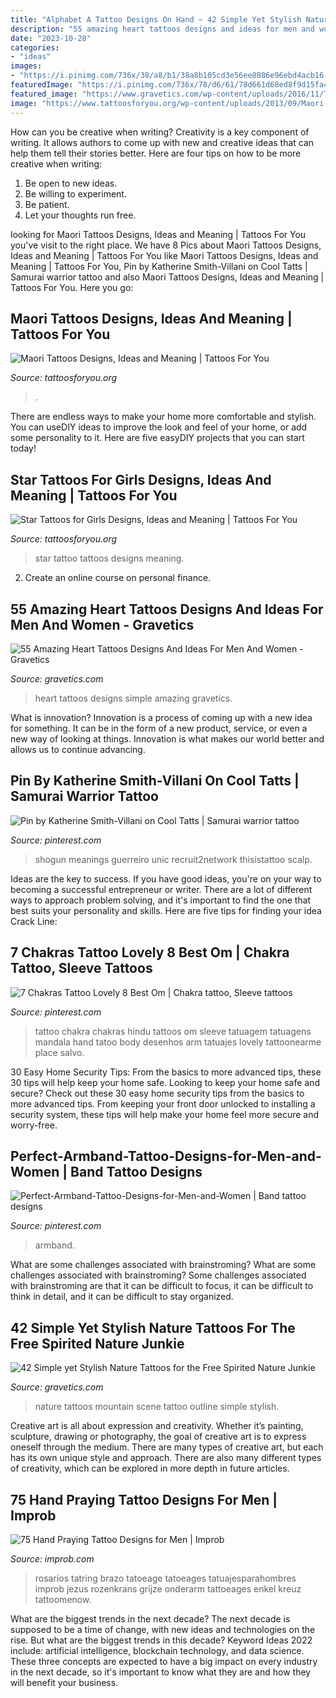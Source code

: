 ```yaml
---
title: "Alphabet A Tattoo Designs On Hand ~ 42 Simple Yet Stylish Nature Tattoos For The Free Spirited Nature Junkie"
description: "55 amazing heart tattoos designs and ideas for men and women"
date: "2023-10-28"
categories:
- "ideas"
images:
- "https://i.pinimg.com/736x/38/a8/b1/38a8b105cd3e56ee8886e96ebd4acb16.jpg"
featuredImage: "https://i.pinimg.com/736x/78/d6/61/78d661d68ed8f9d15fa4aa47c75ada0e.jpg"
featured_image: "https://www.gravetics.com/wp-content/uploads/2016/11/The-Simple-Heart.jpg"
image: "https://www.tattoosforyou.org/wp-content/uploads/2013/09/Maori-Sleeve-Tattoos-764x1024.jpg"
---
```



How can you be creative when writing?
Creativity is a key component of writing. It allows authors to come up with new and creative ideas that can help them tell their stories better. Here are four tips on how to be more creative when writing:
1. Be open to new ideas.
2. Be willing to experiment.
3. Be patient.
4. Let your thoughts run free.

	

		
looking for Maori Tattoos Designs, Ideas and Meaning | Tattoos For You you've visit to the right place. We have 8 Pics about Maori Tattoos Designs, Ideas and Meaning | Tattoos For You like Maori Tattoos Designs, Ideas and Meaning | Tattoos For You, Pin by Katherine Smith-Villani on Cool Tatts | Samurai warrior tattoo and also Maori Tattoos Designs, Ideas and Meaning | Tattoos For You. Here you go:
		
    
## Maori Tattoos Designs, Ideas And Meaning | Tattoos For You

<img loading=lazy src="https://www.tattoosforyou.org/wp-content/uploads/2013/09/Maori-Sleeve-Tattoos-764x1024.jpg" onerror="this.onerror=null;this.src='https://tse1.mm.bing.net/th?id=OIP.KkL-gPOp6gvG78kt-5ddpwHaJ7&amp;pid=15.1';" alt="Maori Tattoos Designs, Ideas and Meaning | Tattoos For You">

_Source: tattoosforyou.org_

>. 

	

There are endless ways to make your home more comfortable and stylish. You can useDIY ideas to improve the look and feel of your home, or add some personality to it. Here are five easyDIY projects that you can start today!

    
## Star Tattoos For Girls Designs, Ideas And Meaning | Tattoos For You

<img loading=lazy src="https://www.tattoosforyou.org/wp-content/uploads/2017/10/Star-Tattoo-Girl.jpg" onerror="this.onerror=null;this.src='https://tse4.mm.bing.net/th?id=OIP.3-utuIt-Z3rCVh8DhM8BJwHaJ4&amp;pid=15.1';" alt="Star Tattoos for Girls Designs, Ideas and Meaning | Tattoos For You">

_Source: tattoosforyou.org_

>star tattoo tattoos designs meaning. 

	

2. Create an online course on personal finance.

    
## 55 Amazing Heart Tattoos Designs And Ideas For Men And Women - Gravetics

<img loading=lazy src="https://www.gravetics.com/wp-content/uploads/2016/11/The-Simple-Heart.jpg" onerror="this.onerror=null;this.src='https://tse3.mm.bing.net/th?id=OIP.RtmOiZdsaCJWnZIDPZ-DIAHaHa&amp;pid=15.1';" alt="55 Amazing Heart Tattoos Designs And Ideas For Men And Women - Gravetics">

_Source: gravetics.com_

>heart tattoos designs simple amazing gravetics. 

	

What is innovation?
Innovation is a process of coming up with a new idea for something. It can be in the form of a new product, service, or even a new way of looking at things. Innovation is what makes our world better and allows us to continue advancing.

    
## Pin By Katherine Smith-Villani On Cool Tatts | Samurai Warrior Tattoo

<img loading=lazy src="https://i.pinimg.com/736x/78/d6/61/78d661d68ed8f9d15fa4aa47c75ada0e.jpg" onerror="this.onerror=null;this.src='https://tse3.mm.bing.net/th?id=OIP.3m1y74hQxvyXrZaYtt7RhgHaJ3&amp;pid=15.1';" alt="Pin by Katherine Smith-Villani on Cool Tatts | Samurai warrior tattoo">

_Source: pinterest.com_

>shogun meanings guerreiro unic recruit2network thisistattoo scalp. 

	

Ideas are the key to success. If you have good ideas, you're on your way to becoming a successful entrepreneur or writer. There are a lot of different ways to approach problem solving, and it's important to find the one that best suits your personality and skills. Here are five tips for finding your idea Crack Line:

    
## 7 Chakras Tattoo Lovely 8 Best Om | Chakra Tattoo, Sleeve Tattoos

<img loading=lazy src="https://i.pinimg.com/736x/5a/f6/84/5af684058dfa0d76f84bf41bc80b0ea1.jpg" onerror="this.onerror=null;this.src='https://tse1.mm.bing.net/th?id=OIP.683yfSl0Addsi8xY_rY2XQHaJ3&amp;pid=15.1';" alt="7 Chakras Tattoo Lovely 8 Best Om | Chakra tattoo, Sleeve tattoos">

_Source: pinterest.com_

>tattoo chakra chakras hindu tattoos om sleeve tatuagem tatuagens mandala hand tatoo body desenhos arm tatuajes lovely tattoonearme place salvo. 

	

30 Easy Home Security Tips: From the basics to more advanced tips, these 30 tips will help keep your home safe.
Looking to keep your home safe and secure? Check out these 30 easy home security tips from the basics to more advanced tips. From keeping your front door unlocked to installing a security system, these tips will help make your home feel more secure and worry-free.

    
## Perfect-Armband-Tattoo-Designs-for-Men-and-Women | Band Tattoo Designs

<img loading=lazy src="https://i.pinimg.com/736x/38/a8/b1/38a8b105cd3e56ee8886e96ebd4acb16.jpg" onerror="this.onerror=null;this.src='https://tse1.mm.bing.net/th?id=OIP.zRVcdDbdyPB3qEFzjnH-ZAHaKM&amp;pid=15.1';" alt="Perfect-Armband-Tattoo-Designs-for-Men-and-Women | Band tattoo designs">

_Source: pinterest.com_

>armband. 

	

What are some challenges associated with brainstroming?
What are some challenges associated with brainstroming?
Some challenges associated with brainstroming are that it can be difficult to focus, it can be difficult to think in detail, and it can be difficult to stay organized.

    
## 42 Simple Yet Stylish Nature Tattoos For The Free Spirited Nature Junkie

<img loading=lazy src="https://www.gravetics.com/wp-content/uploads/2017/08/A-great-mountain-scene-that-needs-no-outline..jpg" onerror="this.onerror=null;this.src='https://tse2.mm.bing.net/th?id=OIP.r5twdzaDS0zQm46lyYazZAHaLK&amp;pid=15.1';" alt="42 Simple yet Stylish Nature Tattoos for the Free Spirited Nature Junkie">

_Source: gravetics.com_

>nature tattoos mountain scene tattoo outline simple stylish. 

	

Creative art is all about expression and creativity. Whether it’s painting, sculpture, drawing or photography, the goal of creative art is to express oneself through the medium. There are many types of creative art, but each has its own unique style and approach. There are also many different types of creativity, which can be explored in more depth in future articles.

    
## 75 Hand Praying Tattoo Designs For Men | Improb

<img loading=lazy src="https://cdn.improb.com/wp-content/uploads/2019/07/Three-Crosses.jpg" onerror="this.onerror=null;this.src='https://tse3.mm.bing.net/th?id=OIP.PviGPvG7VLOAJi5pDAiCAAHaJ3&amp;pid=15.1';" alt="75 Hand Praying Tattoo Designs for Men | Improb">

_Source: improb.com_

>rosarios tatring brazo tatoeage tatoeages tatuajesparahombres improb jezus rozenkrans grijze onderarm tattoeages enkel kreuz tattoomenow. 

	

What are the biggest trends in the next decade?
The next decade is supposed to be a time of change, with new ideas and technologies on the rise. But what are the biggest trends in this decade? Keyword Ideas 2022 include: artificial intelligence, blockchain technology, and data science. These three concepts are expected to have a big impact on every industry in the next decade, so it's important to know what they are and how they will benefit your business.

